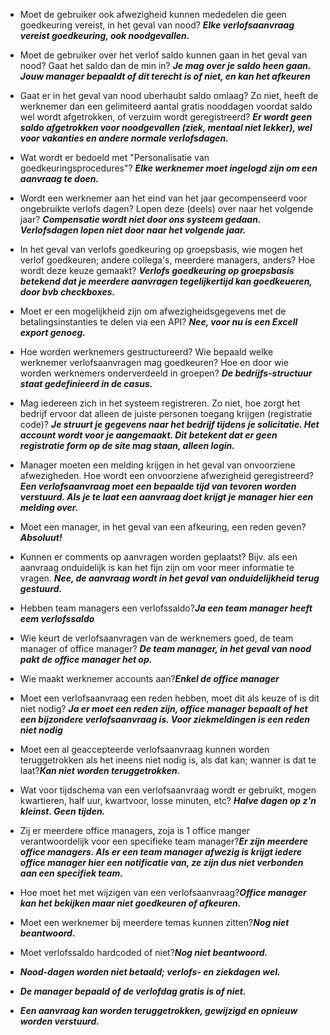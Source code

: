 <!-- VSCode preview: CTRL + SHIFT + V -->


* Moet de gebruiker ook afwezigheid kunnen mededelen die geen goedkeuring vereist, in het geval van nood? ***Elke verlofsaanvraag vereist goedkeuring, ook noodgevallen.***
* Moet de gebruiker over het verlof saldo kunnen gaan in het geval van nood? Gaat het saldo dan de min in? ***Je mag over je saldo heen gaan. Jouw manager bepaaldt of dit terecht is of niet, en kan het afkeuren***

* Gaat er in het geval van nood uberhaubt saldo omlaag? Zo niet, heeft de werknemer dan een gelimiteerd aantal gratis nooddagen voordat saldo wel wordt afgetrokken, of verzuim wordt geregistreerd? ***Er wordt geen saldo afgetrokken voor noodgevallen (ziek, mentaal niet lekker), wel voor vakanties en andere normale verlofsdagen.***

* Wat wordt er bedoeld met "Personalisatie van goedkeuringsprocedures"? ***Elke werknemer moet ingelogd zijn om een aanvraag te doen.***
* Wordt een werknemer aan het eind van het jaar gecompenseerd voor ongebruikte verlofs dagen? Lopen deze (deels) over naar het volgende jaar? ***Compensatie wordt niet door ons systeem gedaan. Verlofsdagen lopen niet door naar het volgende jaar.*** 

* In het geval van verlofs goedkeuring op groepsbasis, wie mogen het verlof goedkeuren; andere collega's, meerdere managers, anders? Hoe wordt deze keuze gemaakt? ***Verlofs goedkeuring op groepsbasis betekend dat je meerdere aanvragen tegelijkertijd kan goedkeueren, door bvb checkboxes.***

* Moet er een mogelijkheid zijn om afwezigheidsgegevens met de betalingsinstanties te delen via een API? ***Nee, voor nu is een Excell export genoeg.***
* Hoe worden werknemers gestructureerd? Wie bepaald welke werknemer verlofsaanvragen mag goedkeuren? Hoe en door wie worden werknemers onderverdeeld in groepen? ***De bedrijfs-structuur staat gedefinieerd in de casus.***

* Mag iedereen zich in het systeem registreren. Zo niet, hoe zorgt het bedrijf ervoor dat alleen de juiste personen toegang krijgen (registratie code)? ***Je struurt je gegevens naar het bedrijf tijdens je solicitatie. Het account wordt voor je aangemaakt. Dit betekent dat er geen registratie form op de site mag staan, alleen login.***

* Manager moeten een melding krijgen in het geval van onvoorziene afwezigheden. Hoe wordt een onvoorziene afwezigheid geregistreerd? ***Een verlofsaanvraag moet een bepaalde tijd van tevoren worden verstuurd. Als je te laat een aanvraag doet krijgt je manager hier een melding over.***

* Moet een manager, in het geval van een afkeuring, een reden geven? ***Absoluut!***
  
* Kunnen er comments op aanvragen worden geplaatst? Bijv. als een aanvraag onduidelijk is kan het fijn zijn om voor meer informatie te vragen. ***Nee, de aanvraag wordt in het geval van onduidelijkheid terug gestuurd.***

* Hebben team managers een verlofssaldo?***Ja een team manager heeft eem verlofssaldo***

* Wie keurt de verlofsaanvragen van de werknemers goed, de team manager of office manager? ***De team manager, in het geval van nood pakt de office manager het op.***

* Wie maakt werknemer accounts aan?***Enkel de office manager***

* Moet een verlofsaanvraag een reden hebben, moet dit als keuze of is dit niet nodig? ***Ja er moet een reden zijn, office manager bepaalt of het een bijzondere verlofsaanvraag is. Voor ziekmeldingen is een reden niet nodig***

* Moet een al geaccepteerde verlofsaanvraag kunnen worden teruggetrokken als het ineens niet nodig is, als dat kan; wanner is dat te laat?***Kan niet worden teruggetrokken.***

* Wat voor tijdschema van een verlofsaanvraag wordt er gebruikt, mogen kwartieren, half uur, kwartvoor, losse minuten, etc? ***Halve dagen op z'n kleinst. Geen tijden.***

* Zij er meerdere office managers, zoja is 1 office manger verantwoordelijk voor een specifieke team manager?***Er zijn meerdere office managers. Als er een team manager afwezig is krijgt iedere office manager hier een notificatie van, ze zijn dus niet verbonden aan een specifiek team.***

* Hoe moet het met wijzigen van een verlofsaanvraag?***Office manager kan het bekijken maar niet goedkeuren of afkeuren.***

* Moet een werknemer bij meerdere temas kunnen zitten?***Nog niet beantwoord.***

* Moet verlofssaldo hardcoded of niet?***Nog niet beantwoord.***


* ***Nood-dagen worden niet betaald; verlofs- en ziekdagen wel.***
* ***De manager bepaald of de verlofdag gratis is of niet.***
* ***Een aanvraag kan worden teruggetrokken, gewijzigd en opnieuw worden verstuurd.***
